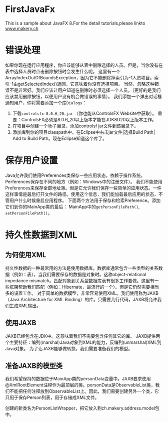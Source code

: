 # FirstJavaFx
This is a sample about JavaFX 8.For the detail tutorials,please linkto www.makery.ch

# 错误处理
如果你现在运行应用程序，你应该能够从表中删除选择的人员。但是，当你没有在表中选择人员时点击删除按钮时会发生什么呢。
这里有一个ArrayIndexOutOfBoundsException，因为它不能删除掉索引为-1人员项目。索引-1由getSelectedIndex()返回，它意味着你没有选择项目。
当然，忽略这种错误不是非常好。我们应该让用户知道在删除时必须选择一个人员。（更好的是我们应该禁用删除按钮，以便用户没有机会做错误的事情）。
我们添加一个弹出对话框通知用户，你将需要添加一个库`Dialogs`：

1. 下载`controlsfx-8.0.6_20.jar` （你也能从ControlsFX Website中获取）。 重要：ControlsFX必须是8.0.6_20以上版本才能在JDK8U20以上版本工作。
2. 在项目中创建一个lib子目录，添加controlsf jar文件到该目录下。
3. 添加库到你的项目classpath中。在Eclipse中右击jar文件|选择Build Path| Add to Build Path。现在Eclipse知道这个库了。

# 保存用户设置
Java允许我们使用Preferences类保存一些应用状态。依赖于操作系统，Perferences保存在不同的地方（例如：Windows中的注册文件）。
我们不能使用Preferences来保存全部地址簿。但是它允许我们保存一些简单的应用状态。一件这样事情是最后打开文件的路径。使用这个信息，我们能加载最后应用的状态，不管用户什么时候重启应用程序。
下面两个方法用于保存和检索Preference。添加它们到你的MainApp类的最后：
MainApp中的`getPersonFilePath()`, `setPersonFilePath()`。

# 持久性数据到XML
## 为何使用XML
持久性数据的一种最常用的方法是使用数据库。数据库通常包含一些类型的关系数据（例如：表），当我们需要保存的数据是对象时。这称object-relational impedance mismatch。匹配对象到关系型数据库表有很多工作要做。这里有一些框架帮助我们匹配（例如：Hibernate，最流行的一个）。但是它仍然需要相当多的设置工作。
对于简单的数据模型，非常容易使用XML。我们使用称为JAXB（Java Architecture for XML Binding）的库。只需要几行代码，JAXB将允许我们生成XML输出。

## 使用JAXB
JAXB已经包含在JDK中。这意味着我们不需要包含任何其它的库。
JAXB提供两个主要特征：编列(marshal)Java对象到XML的能力，反编列(unmarshal)XML到Java对象。
为了让JAXB能够做转换，我们需要准备我们的模型。

## 准备JAXB的模型类  
我们希望保持的数据位于MainApp类的personData变量中。JAXB要求使用@XmlRootElement注释作为最顶层的类。personData是ObservableList类，我们不能把任何注释放到ObservableList上。因此，我们需要创建另外一个类，它只用于保存Person列表，用于存储成XML文件。

创建的新类名为PersonListWrapper，把它放入到ch.makery.address.model包中。